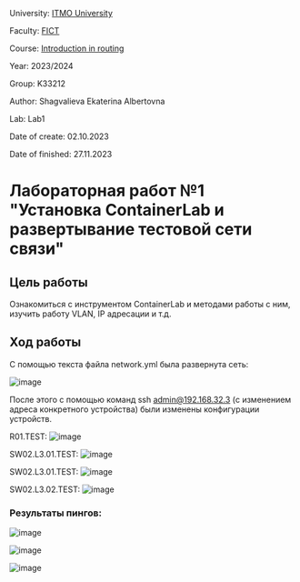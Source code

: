 University: [ITMO University](https://itmo.ru/ru/)

Faculty: [FICT](https://fict.itmo.ru)

Course: [Introduction in routing](https://github.com/itmo-ict-faculty/introduction-in-routing)

Year: 2023/2024

Group: K33212

Author: Shagvalieva Ekaterina Albertovna

Lab: Lab1

Date of create: 02.10.2023

Date of finished: 27.11.2023

# Лабораторная работ №1 "Установка ContainerLab и развертывание тестовой сети связи"

## Цель работы

Ознакомиться с инструментом ContainerLab и методами работы с ним, изучить работу VLAN, IP адресации и т.д.

## Ход работы

С помощью текста файла network.yml была развернута сеть: 

![image](https://github.com/disnexide/2023_2024-introduction_in_routing-k33212-shagvalieva_e_a/assets/90693992/01c4e7da-0049-4d8b-a434-41d87da3ce8e)

После этого с помощью команд ssh admin@192.168.32.3 (с изменением адреса конкретного устройства) были изменены конфигурации устройств.

R01.TEST:
![image](https://github.com/disnexide/2023_2024-introduction_in_routing-k33212-shagvalieva_e_a/assets/90693992/56d17be7-58fa-4e0f-98ae-cd01409f5d04)




SW02.L3.01.TEST:
![image](https://github.com/disnexide/2023_2024-introduction_in_routing-k33212-shagvalieva_e_a/assets/90693992/dfdbdbce-43d4-41ae-afb9-183eb9a9db6d)




SW02.L3.01.TEST:
![image](https://github.com/disnexide/2023_2024-introduction_in_routing-k33212-shagvalieva_e_a/assets/90693992/043b982b-2bae-4934-a62e-cdea255df13a)




SW02.L3.02.TEST:
![image](https://github.com/disnexide/2023_2024-introduction_in_routing-k33212-shagvalieva_e_a/assets/90693992/653494e2-971b-402c-aeca-b8f927fc0ff3)



### Результаты пингов:

![image](https://github.com/disnexide/2023_2024-introduction_in_routing-k33212-shagvalieva_e_a/assets/90693992/6b14f14a-3983-457c-8812-8862ff4672da)

![image](https://github.com/disnexide/2023_2024-introduction_in_routing-k33212-shagvalieva_e_a/assets/90693992/edfcb357-396d-44eb-a857-c2ddfd7e947e)

![image](https://github.com/disnexide/2023_2024-introduction_in_routing-k33212-shagvalieva_e_a/assets/90693992/8215a960-ce29-43e2-a7f5-4e9cb954099a)





